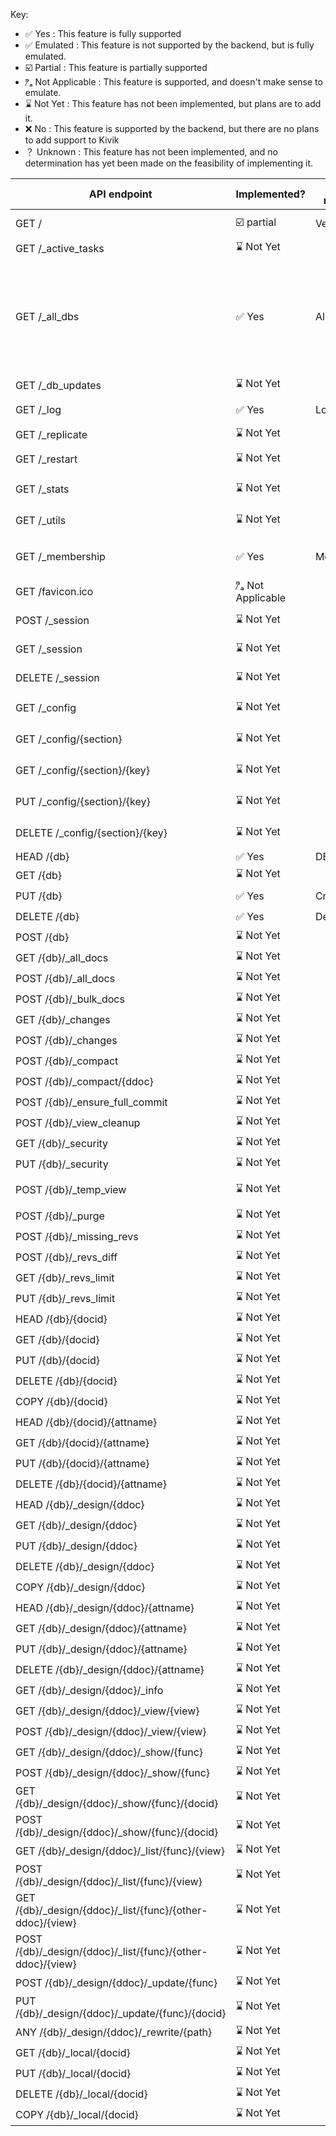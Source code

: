 Key:

- ✅ Yes : This feature is fully supported
- ✅ Emulated : This feature is not supported by the backend, but is fully emulated.
- ☑️ Partial : This feature is partially supported
- ⁿ̷ₐ Not Applicable : This feature is supported, and doesn't make sense to emulate.
- ⌛ Not Yet : This feature has not been implemented, but plans are to add it.
- ❌ No : This feature is supported by the backend, but there are no plans to add support to Kivik
- ？ Unknown : This feature has not been implemented, and no determination has yet been made on the feasibility of implementing it.

| API endpoint                                               | Implemented? | Kivik method(s) | CouchDB Driver | PouchDB Driver     | Memory Driver | Notes
| --------------------------------------------------------|--------------|-----------------|----------------|--------------------|---------------|---
| GET /                                                      | ☑️ partial   | Version()       | ✅ Yes          | ✅ Emulated        | ✅ Yes
| GET /_active_tasks                                         | ⌛ Not Yet   |                 | ⌛ Not Yet      | ⌛ Not Yet         | ⌛ Not Yet
| GET /_all_dbs                                              | ✅ Yes       | AllDBs()        | ✅ Yes          | ✅ Yes (w/ plugin) | ✅ Yes        | Unit tests broken in PouchDB due to an [apparent bug](https://github.com/nolanlawson/pouchdb-all-dbs/issues/25) in the pouchdb-all-dbs plugin.
| GET /_db_updates                                           | ⌛ Not Yet   |                 | ⌛ Not Yet      | ⌛ Not Yet         |
| GET /_log                                                  | ✅ Yes       | Log()           | ✅ Yes          | ⁿ̷ₐ Not Applicable  | ⌛ Not Yet
| GET /_replicate                                            | ⌛ Not Yet   |                 | ⌛ Not Yet      | ⌛ Not Yet         | ⌛ Not Yet
| GET /_restart                                              | ⌛ Not Yet   |                 | ⌛ Not Yet      | ⁿ̷ₐ Not Applicable  | ⌛ Not Yet
| GET /_stats                                                | ⌛ Not Yet   |                 | ⌛ Not Yet      | ？ Unknown         | ？ Unknown
| GET /_utils                                                | ⌛ Not Yet   |                 | ⌛ Not Yet      |  ⁿ̷ₐ Not Applicable  | ？ Unknown
| GET /_membership                                           | ✅ Yes       | Membership()    | ✅ Yes (2.0+ only) | ⁿ̷ₐ Not Applicable | ⁿ̷ₐ Not Applicable
| GET /favicon.ico                                           | ⁿ̷ₐ Not Applicable|             | ❌ No            | ⁿ̷ₐ Not Applicable | ⁿ̷ₐ Not Applicable
| POST /_session                                             | ⌛ Not Yet   |                 | ⌛ Not Yet      |  ⁿ̷ₐ Not Applicable |  ⁿ̷ₐ Not Applicable
| GET /_session                                              | ⌛ Not Yet   |                 | ⌛ Not Yet      |  ⁿ̷ₐ Not Applicable |  ⁿ̷ₐ Not Applicable
| DELETE /_session                                           | ⌛ Not Yet   |                 | ⌛ Not Yet      |  ⁿ̷ₐ Not Applicable |  ⁿ̷ₐ Not Applicable
| GET /_config                                               | ⌛ Not Yet   |                 | ⌛ Not Yet      |  ？ Unknown       | ？ Unknown
| GET /_config/{section}                                     | ⌛ Not Yet   |                 | ⌛ Not Yet      |  ？ Unknown       | ？ Unknown
| GET /_config/{section}/{key}                               | ⌛ Not Yet   |                 | ⌛ Not Yet      |  ？ Unknown       | ？ Unknown
| PUT /_config/{section}/{key}                               | ⌛ Not Yet   |                 | ⌛ Not Yet      |  ？ Unknown       | ？ Unknown
| DELETE /_config/{section}/{key}                            | ⌛ Not Yet   |                 | ⌛ Not Yet      |  ？ Unknown       | ？ Unknown
| HEAD /{db}                                                 | ✅ Yes       | DBExists()      | ✅ Yes          |  ✅ Yes           | ✅ Yes
| GET /{db}                                                  | ⌛ Not Yet   |                 | ⌛ Not Yet      |  ⌛ Not Yet       | ⌛ Not Yet
| PUT /{db}                                                  | ✅ Yes       | CreateDB()      | ✅ Yes          |  ⌛ Not Yet       | ⌛ Not Yet
| DELETE /{db}                                               | ✅ Yes       | DestroyDB()     | ✅ Yes          |  ⌛ Not Yet       | ⌛ Not Yet
| POST /{db}                                                 | ⌛ Not Yet   |                 | ⌛ Not Yet      |  ⌛ Not Yet       | ⌛ Not Yet
| GET /{db}/_all_docs                                        | ⌛ Not Yet   |                 | ⌛ Not Yet      |  ⌛ Not Yet       | ⌛ Not Yet
| POST /{db}/_all_docs                                       | ⌛ Not Yet   |                 | ⌛ Not Yet      |  ⌛ Not Yet       | ⌛ Not Yet
| POST /{db}/_bulk_docs                                      | ⌛ Not Yet   |                 | ⌛ Not Yet      |  ⌛ Not Yet       | ⌛ Not Yet
| GET /{db}/_changes                                         | ⌛ Not Yet   |                 | ⌛ Not Yet      |  ⌛ Not Yet       | ⌛ Not Yet
| POST /{db}/_changes                                        | ⌛ Not Yet   |                 | ⌛ Not Yet      |  ⌛ Not Yet       | ⌛ Not Yet
| POST /{db}/_compact                                        | ⌛ Not Yet   |                 | ⌛ Not Yet      |  ⌛ Not Yet       | ⌛ Not Yet
| POST /{db}/_compact/{ddoc}                                 | ⌛ Not Yet   |                 | ⌛ Not Yet      |  ⌛ Not Yet       | ⌛ Not Yet
| POST /{db}/_ensure_full_commit                             | ⌛ Not Yet   |                 | ⌛ Not Yet      |  ⌛ Not Yet       | ⌛ Not Yet
| POST /{db}/_view_cleanup                                   | ⌛ Not Yet   |                 | ⌛ Not Yet      |  ⌛ Not Yet       | ⌛ Not Yet
| GET /{db}/_security                                        | ⌛ Not Yet   |                 | ⌛ Not Yet      |  ⌛ Not Yet       | ⌛ Not Yet
| PUT /{db}/_security                                        | ⌛ Not Yet   |                 | ⌛ Not Yet      |  ⌛ Not Yet       | ⌛ Not Yet
| POST /{db}/_temp_view                                      | ⌛ Not Yet   |                 | ⌛ Not Yet      |  ？ Unknown       | ？ Unknown
| POST /{db}/_purge                                          | ⌛ Not Yet   |                 | ⌛ Not Yet      |  ⌛ Not Yet       | ⌛ Not Yet
| POST /{db}/_missing_revs                                   | ⌛ Not Yet   |                 | ⌛ Not Yet      |  ⌛ Not Yet       | ⌛ Not Yet
| POST /{db}/_revs_diff                                      | ⌛ Not Yet   |                 | ⌛ Not Yet      |  ⌛ Not Yet       | ⌛ Not Yet
| GET /{db}/_revs_limit                                      | ⌛ Not Yet   |                 | ⌛ Not Yet      |  ⌛ Not Yet       | ⌛ Not Yet
| PUT /{db}/_revs_limit                                      | ⌛ Not Yet   |                 | ⌛ Not Yet      |  ⌛ Not Yet       | ⌛ Not Yet
| HEAD /{db}/{docid}                                         | ⌛ Not Yet   |                 | ⌛ Not Yet      |  ⌛ Not Yet       | ⌛ Not Yet
| GET /{db}/{docid}                                          | ⌛ Not Yet   |                 | ⌛ Not Yet      |  ⌛ Not Yet       | ⌛ Not Yet
| PUT /{db}/{docid}                                          | ⌛ Not Yet   |                 | ⌛ Not Yet      |  ⌛ Not Yet       | ⌛ Not Yet
| DELETE /{db}/{docid}                                       | ⌛ Not Yet   |                 | ⌛ Not Yet      |  ⌛ Not Yet       | ⌛ Not Yet
| COPY /{db}/{docid}                                         | ⌛ Not Yet   |                 | ⌛ Not Yet      |  ⌛ Not Yet       | ⌛ Not Yet
| HEAD /{db}/{docid}/{attname}                               | ⌛ Not Yet   |                 | ⌛ Not Yet      |  ⌛ Not Yet       | ⌛ Not Yet
| GET /{db}/{docid}/{attname}                                | ⌛ Not Yet   |                 | ⌛ Not Yet      |  ⌛ Not Yet       | ⌛ Not Yet
| PUT /{db}/{docid}/{attname}                                | ⌛ Not Yet   |                 | ⌛ Not Yet      |  ⌛ Not Yet       | ⌛ Not Yet
| DELETE /{db}/{docid}/{attname}                             | ⌛ Not Yet   |                 | ⌛ Not Yet      |  ⌛ Not Yet       | ⌛ Not Yet
| HEAD /{db}/_design/{ddoc}                                  | ⌛ Not Yet   |                 | ⌛ Not Yet      |  ⌛ Not Yet       | ⌛ Not Yet
| GET /{db}/_design/{ddoc}                                   | ⌛ Not Yet   |                 | ⌛ Not Yet      |  ⌛ Not Yet       | ⌛ Not Yet
| PUT /{db}/_design/{ddoc}                                   | ⌛ Not Yet   |                 | ⌛ Not Yet      |  ⌛ Not Yet       | ⌛ Not Yet
| DELETE /{db}/_design/{ddoc}                                | ⌛ Not Yet   |                 | ⌛ Not Yet      |  ⌛ Not Yet       | ⌛ Not Yet
| COPY /{db}/_design/{ddoc}                                  | ⌛ Not Yet   |                 | ⌛ Not Yet      |  ⌛ Not Yet       | ⌛ Not Yet
| HEAD /{db}/_design/{ddoc}/{attname}                        | ⌛ Not Yet   |                 | ⌛ Not Yet      |  ⌛ Not Yet       | ⌛ Not Yet
| GET /{db}/_design/{ddoc}/{attname}                         | ⌛ Not Yet   |                 | ⌛ Not Yet      |  ⌛ Not Yet       | ⌛ Not Yet
| PUT /{db}/_design/{ddoc}/{attname}                         | ⌛ Not Yet   |                 | ⌛ Not Yet      |  ⌛ Not Yet       | ⌛ Not Yet
| DELETE /{db}/_design/{ddoc}/{attname}                      | ⌛ Not Yet   |                 | ⌛ Not Yet      |  ⌛ Not Yet       | ⌛ Not Yet
| GET /{db}/_design/{ddoc}/_info                             | ⌛ Not Yet   |                 | ⌛ Not Yet      |  ⌛ Not Yet       | ⌛ Not Yet
| GET /{db}/_design/{ddoc}/_view/{view}                      | ⌛ Not Yet   |                 | ⌛ Not Yet      |  ⌛ Not Yet       | ⌛ Not Yet
| POST /{db}/_design/{ddoc}/_view/{view}                     | ⌛ Not Yet   |                 | ⌛ Not Yet      |  ⌛ Not Yet       | ⌛ Not Yet
| GET /{db}/_design/{ddoc}/_show/{func}                      | ⌛ Not Yet   |                 | ⌛ Not Yet      |  ⌛ Not Yet       | ⌛ Not Yet
| POST /{db}/_design/{ddoc}/_show/{func}                     | ⌛ Not Yet   |                 | ⌛ Not Yet      |  ⌛ Not Yet       | ⌛ Not Yet
| GET /{db}/_design/{ddoc}/_show/{func}/{docid}              | ⌛ Not Yet   |                 | ⌛ Not Yet      |  ⌛ Not Yet       | ⌛ Not Yet
| POST /{db}/_design/{ddoc}/_show/{func}/{docid}             | ⌛ Not Yet   |                 | ⌛ Not Yet      |  ⌛ Not Yet       | ⌛ Not Yet
| GET /{db}/_design/{ddoc}/_list/{func}/{view}               | ⌛ Not Yet   |                 | ⌛ Not Yet      |  ⌛ Not Yet       | ⌛ Not Yet
| POST /{db}/_design/{ddoc}/_list/{func}/{view}              | ⌛ Not Yet   |                 | ⌛ Not Yet      |  ⌛ Not Yet       | ⌛ Not Yet
| GET /{db}/_design/{ddoc}/_list/{func}/{other-ddoc}/{view}  | ⌛ Not Yet   |                 | ⌛ Not Yet      |  ⌛ Not Yet       | ⌛ Not Yet
| POST /{db}/_design/{ddoc}/_list/{func}/{other-ddoc}/{view} | ⌛ Not Yet   |                 | ⌛ Not Yet      |  ⌛ Not Yet       | ⌛ Not Yet
| POST /{db}/_design/{ddoc}/_update/{func}                   | ⌛ Not Yet   |                 | ⌛ Not Yet      |  ⌛ Not Yet       | ⌛ Not Yet
| PUT /{db}/_design/{ddoc}/_update/{func}/{docid}            | ⌛ Not Yet   |                 | ⌛ Not Yet      |  ⌛ Not Yet       | ⌛ Not Yet
| ANY /{db}/_design/{ddoc}/_rewrite/{path}                   | ⌛ Not Yet   |                 | ⌛ Not Yet      |  ⌛ Not Yet       | ⌛ Not Yet
| GET /{db}/_local/{docid}                                   | ⌛ Not Yet   |                 | ⌛ Not Yet      |  ⌛ Not Yet       | ⌛ Not Yet
| PUT /{db}/_local/{docid}                                   | ⌛ Not Yet   |                 | ⌛ Not Yet      |  ⌛ Not Yet       | ⌛ Not Yet
| DELETE /{db}/_local/{docid}                                | ⌛ Not Yet   |                 | ⌛ Not Yet      |  ⌛ Not Yet       | ⌛ Not Yet
| COPY /{db}/_local/{docid}                                  | ⌛ Not Yet   |                 | ⌛ Not Yet      |  ⌛ Not Yet       | ⌛ Not Yet
